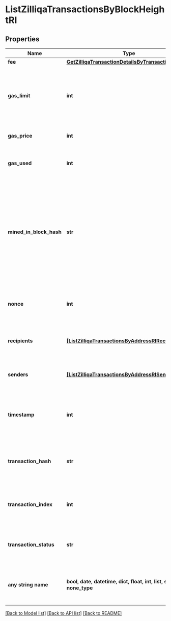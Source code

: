 # ListZilliqaTransactionsByBlockHeightRI


## Properties
Name | Type | Description | Notes
------------ | ------------- | ------------- | -------------
**fee** | [**GetZilliqaTransactionDetailsByTransactionIDRIFee**](GetZilliqaTransactionDetailsByTransactionIDRIFee.md) |  | 
**gas_limit** | **int** | Represents the maximum amount of gas allowed in the block in order to determine how many transactions it can fit. | 
**gas_price** | **int** | Defines the price of the gas. | 
**gas_used** | **int** | Defines how much of the gas for the block has been used. | 
**mined_in_block_hash** | **str** | Represents the hash of the block, which is its unique identifier. It represents a cryptographic digital fingerprint made by hashing the block header twice through the SHA256 algorithm. | 
**nonce** | **int** | Represents a random value that can be adjusted to satisfy the Proof of Work. | 
**recipients** | [**[ListZilliqaTransactionsByAddressRIRecipients]**](ListZilliqaTransactionsByAddressRIRecipients.md) | Defines an object array of the transaction recipients. | 
**senders** | [**[ListZilliqaTransactionsByAddressRISenders]**](ListZilliqaTransactionsByAddressRISenders.md) | Represents an object of addresses that provide the funds. | 
**timestamp** | **int** | Defines the exact date/time when this block was mined in Unix Timestamp. | 
**transaction_hash** | **str** | Represents the hash of the transaction, which is its unique identifier. | 
**transaction_index** | **int** | Defines the numeric representation of the transaction index. | 
**transaction_status** | **str** | Defines the status of the transaction, whether it is e.g. pending or complete. | 
**any string name** | **bool, date, datetime, dict, float, int, list, str, none_type** | any string name can be used but the value must be the correct type | [optional]

[[Back to Model list]](../README.md#documentation-for-models) [[Back to API list]](../README.md#documentation-for-api-endpoints) [[Back to README]](../README.md)


